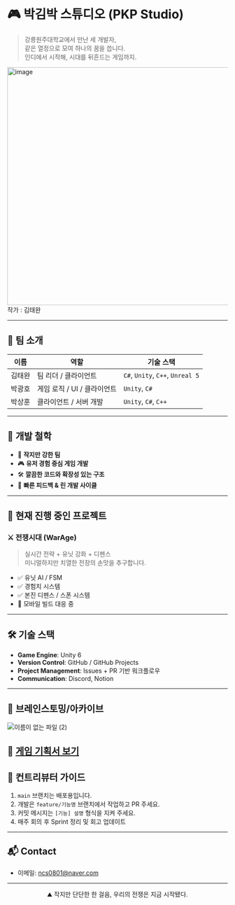 # 🎮 박김박 스튜디오 (PKP Studio)

> 강릉원주대학교에서 만난 세 개발자,  
> 같은 열정으로 모여 하나의 꿈을 씁니다.  
> 인디에서 시작해, 시대를 뒤흔드는 게임까지.

<img width="1060" height="544" alt="image" src="https://github.com/user-attachments/assets/5b5480ee-dd21-459b-a1c0-22fbca7b26d4" />
작가 : 김태완


---

## 👥 팀 소개

| 이름 | 역할 | 기술 스택 |
|------|------|-----------|
| 김태완 | 팀 리더 / 클라이언트 | `C#`, `Unity`, `C++`, `Unreal 5` |
| 박광호 | 게임 로직 / UI / 클라이언트| `Unity`, `C#` |
| 박상훈 | 클라이언트 / 서버 개발 | `Unity`, `C#`, `C++` |

---

## 🎯 개발 철학

- 🎯 **작지만 강한 팀**  
- 🎮 **유저 경험 중심 게임 개발**  
- 🛠️ **깔끔한 코드와 확장성 있는 구조**  
- 🔁 **빠른 피드백 & 린 개발 사이클**

---

## 📌 현재 진행 중인 프로젝트

### ⚔️ 전쟁시대 (WarAge)

> 실시간 전략 + 유닛 강화 + 디펜스  
> 미니멀하지만 치열한 전장의 손맛을 추구합니다.

- ✅ 유닛 AI / FSM
- ✅ 경험치 시스템
- ✅ 본진 디펜스 / 스폰 시스템
- 🔨 모바일 빌드 대응 중

---

## 🛠️ 기술 스택

- **Game Engine**: Unity 6
- **Version Control**: GitHub / GitHub Projects
- **Project Management**: Issues + PR 기반 워크플로우
- **Communication**: Discord, Notion

---

## 🧠 브레인스토밍/아카이브

![이름이 없는 파일 (2)](https://github.com/user-attachments/assets/f46bfdde-c9cb-44f0-81de-7f0782344b70)


🔗 [게임 기획서 보기]([./docs/game_design.md](https://learned-action-59c.notion.site/244dd564685a8030bff1f8c728d74d86?source=copy_link))
---

## 🤝 컨트리뷰터 가이드

1. `main` 브랜치는 배포용입니다.
2. 개발은 `feature/기능명` 브랜치에서 작업하고 PR 주세요.
3. 커밋 메시지는 `[기능] 설명` 형식을 지켜 주세요.
4. 매주 회의 후 Sprint 정리 및 회고 업데이트

---

## 📬 Contact

- 이메일: ncs0801@naver.com

---

<p align="center">
  ⛰️ 작지만 단단한 한 걸음, 우리의 전쟁은 지금 시작됐다.
</p>
